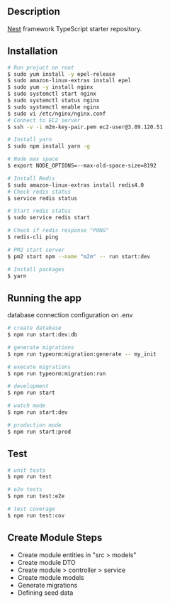 ## Description

[Nest](https://github.com/nestjs/nest) framework TypeScript starter repository.

## Installation
```bash
# Run projuct on root
$ sudo yum install -y epel-release
$ sudo amazon-linux-extras install epel
$ sudo yum -y install nginx
$ sudo systemctl start nginx
$ sudo systemctl status nginx
$ sudo systemctl enable nginx
$ sudo vi /etc/nginx/nginx.conf
# Connect to EC2 server 
$ ssh -v -i m2m-key-pair.pem ec2-user@3.89.120.51

# Install yarn
$ sudo npm install yarn -g

# Node max space
$ export NODE_OPTIONS=--max-old-space-size=8192

# Install Redis
$ sudo amazon-linux-extras install redis4.0
# Check redis status
$ service redis status

# Start redis status
$ sudo service redis start

# Check if redis response "PONG"
$ redis-cli ping

# PM2 start server
$ pm2 start npm --name "m2m" -- run start:dev

# Install packages
$ yarn
```

## Running the app

database connection configuration on .env

```bash
# create database
$ npm run start:dev:db

# generate migrations
$ npm run typeorm:migration:generate -- my_init

# execute migrations
$ npm run typeorm:migration:run

# development
$ npm run start

# watch mode
$ npm run start:dev

# production mode
$ npm run start:prod
```

## Test

```bash
# unit tests
$ npm run test

# e2e tests
$ npm run test:e2e

# test coverage
$ npm run test:cov
```

## Create Module Steps
- Create module entities in "src > models"
- Create module DTO 
- Create module > controller > service
- Create module models
- Generate migrations
- Defining seed data
